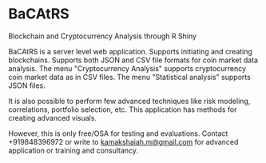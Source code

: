 # BaCAtRS
Blockchain and Cryptocurrency Analysis through R Shiny

BaCAtRS is a server level web application. Supports initiating and creating blockchains. Supports both JSON and CSV file formats for coin market data analysis. The menu "Cryptocurrency Analysis" supports cryptocurrency coin market data as in CSV files. The menu "Statistical analysis" supports JSON files. 

It is also possible to perform few advanced techniques like risk modeling, correlations, portfolio selection, etc. This application has methods for creating advanced visuals.

However, this is only free/OSA for testing and evaluations. Contact +919848396972 or write to kamakshaiah.m@gmail.com for advanced application or training and consultancy. 
